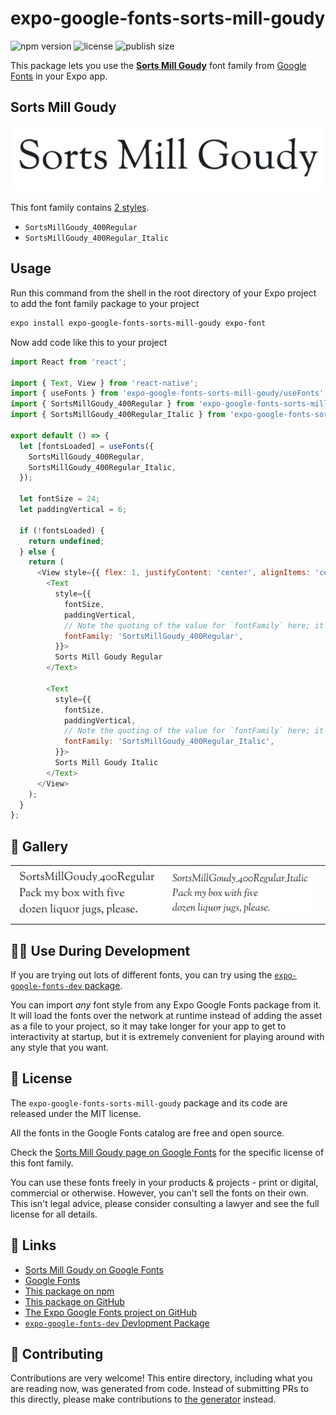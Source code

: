 # expo-google-fonts-sorts-mill-goudy

![npm version](https://flat.badgen.net/npm/v/expo-google-fonts-sorts-mill-goudy)
![license](https://flat.badgen.net/github/license/expo/google-fonts)
![publish size](https://flat.badgen.net/packagephobia/install/expo-google-fonts-sorts-mill-goudy)

This package lets you use the [**Sorts Mill Goudy**](https://fonts.google.com/specimen/Sorts+Mill+Goudy) font family from [Google Fonts](https://fonts.google.com/) in your Expo app.

## Sorts Mill Goudy

![Sorts Mill Goudy](./font-family.png)

This font family contains [2 styles](#-gallery).

- `SortsMillGoudy_400Regular`
- `SortsMillGoudy_400Regular_Italic`

## Usage

Run this command from the shell in the root directory of your Expo project to add the font family package to your project
```sh
expo install expo-google-fonts-sorts-mill-goudy expo-font
```

Now add code like this to your project
```js
import React from 'react';

import { Text, View } from 'react-native';
import { useFonts } from 'expo-google-fonts-sorts-mill-goudy/useFonts';
import { SortsMillGoudy_400Regular } from 'expo-google-fonts-sorts-mill-goudy/400Regular';
import { SortsMillGoudy_400Regular_Italic } from 'expo-google-fonts-sorts-mill-goudy/400Regular_Italic';

export default () => {
  let [fontsLoaded] = useFonts({
    SortsMillGoudy_400Regular,
    SortsMillGoudy_400Regular_Italic,
  });

  let fontSize = 24;
  let paddingVertical = 6;

  if (!fontsLoaded) {
    return undefined;
  } else {
    return (
      <View style={{ flex: 1, justifyContent: 'center', alignItems: 'center' }}>
        <Text
          style={{
            fontSize,
            paddingVertical,
            // Note the quoting of the value for `fontFamily` here; it expects a string!
            fontFamily: 'SortsMillGoudy_400Regular',
          }}>
          Sorts Mill Goudy Regular
        </Text>

        <Text
          style={{
            fontSize,
            paddingVertical,
            // Note the quoting of the value for `fontFamily` here; it expects a string!
            fontFamily: 'SortsMillGoudy_400Regular_Italic',
          }}>
          Sorts Mill Goudy Italic
        </Text>
      </View>
    );
  }
};

```

## 🔡 Gallery


||||
|-|-|-|
|![SortsMillGoudy_400Regular](.//400Regular/SortsMillGoudy_400Regular.ttf.png)|![SortsMillGoudy_400Regular_Italic](.//400Regular_Italic/SortsMillGoudy_400Regular_Italic.ttf.png)|||


## 👩‍💻 Use During Development

If you are trying out lots of different fonts, you can try using the [`expo-google-fonts-dev` package](https://github.com/freeboub/google-fonts/tree/master/font-packages/dev#readme).

You can import *any* font style from any Expo Google Fonts package from it. It will load the fonts
over the network at runtime instead of adding the asset as a file to your project, so it may take longer
for your app to get to interactivity at startup, but it is extremely convenient
for playing around with any style that you want.

## 📖 License

The `expo-google-fonts-sorts-mill-goudy` package and its code are released under the MIT license.

All the fonts in the Google Fonts catalog are free and open source.

Check the [Sorts Mill Goudy page on Google Fonts](https://fonts.google.com/specimen/Sorts+Mill+Goudy) for the specific license of this font family.

You can use these fonts freely in your products & projects - print or digital, commercial or otherwise. However, you can't sell the fonts on their own. This isn't legal advice, please consider consulting a lawyer and see the full license for all details.

## 🔗 Links

- [Sorts Mill Goudy on Google Fonts](https://fonts.google.com/specimen/Sorts+Mill+Goudy)
- [Google Fonts](https://fonts.google.com/)
- [This package on npm](https://www.npmjs.com/package/expo-google-fonts-sorts-mill-goudy)
- [This package on GitHub](https://github.com/freeboub/google-fonts/tree/master/font-packages/sorts-mill-goudy)
- [The Expo Google Fonts project on GitHub](https://github.com/freeboub/google-fonts)
- [`expo-google-fonts-dev` Devlopment Package](https://github.com/freeboub/google-fonts/tree/master/font-packages/dev)

## 🤝 Contributing

Contributions are very welcome! This entire directory, including what you are reading now, was generated from code. Instead of submitting PRs to this directly, please make contributions to [the generator](https://github.com/freeboub/google-fonts/tree/master/packages/generator) instead.
